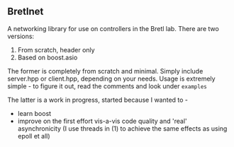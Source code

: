 ## Bretlnet

A networking library for use on controllers in the Bretl lab. There are two
versions:  

1. From scratch, header only  
2. Based on boost.asio  

The former is completely from scratch and minimal. Simply include server.hpp or
client.hpp, depending on your needs. Usage is extremely simple - to figure it
out, read the comments and look under `examples`

The latter is a work in progress, started because I wanted to - 

* learn boost
* improve on the first effort vis-a-vis code quality and 'real' asynchronicity
  (I use threads in (1) to achieve the same effects as using epoll et all)
